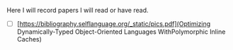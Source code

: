 Here I will record papers I will read or have read.

- [ ] [https://bibliography.selflanguage.org/_static/pics.pdf](Optimizing Dynamically-Typed Object-Oriented Languages WithPolymorphic Inline Caches)


